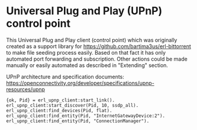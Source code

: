 Universal Plug and Play (UPnP) control point
=====

This Universal Plug and Play client (control point) which was originally created as a support library for https://github.com/bartima3us/erl-bittorrent to make file seeding process easily.
Based on that fact it has only automated port forwarding and subscription. Other actions could be made manually or easily automated as described in "Extending" section.

UPnP architecture and specification documents: https://openconnectivity.org/developer/specifications/upnp-resources/upnp

```
{ok, Pid} = erl_upnp_client:start_link().
erl_upnp_client:start_discover(Pid, 10, ssdp_all).
erl_upnp_client:find_devices(Pid, flat).
erl_upnp_client:find_entity(Pid, "InternetGatewayDevice:2").
erl_upnp_client:find_entity(Pid, "ConnectionManager").
```